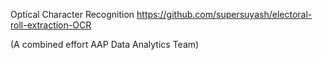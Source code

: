 Optical Character Recognition https://github.com/supersuyash/electoral-roll-extraction-OCR

(A combined effort AAP Data Analytics Team)
